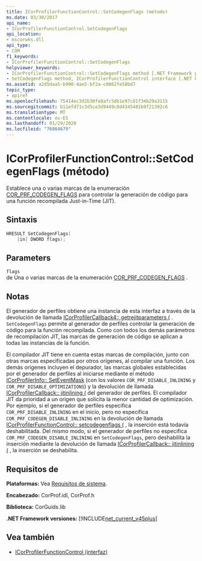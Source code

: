 ```yaml
---
title: ICorProfilerFunctionControl::SetCodegenFlags (método)
ms.date: 03/30/2017
api_name:
- ICorProfilerFunctionControl.SetCodegenFlags
api_location:
- mscorwks.dll
api_type:
- COM
f1_keywords:
- ICorProfilerFunctionControl::SetCodegenFlags
helpviewer_keywords:
- ICorProfilerFunctionControl::SetCodegenFlags method [.NET Framework profiling]
- SetCodegenFlags method, ICorProfilerFunctionControl interface [.NET Framework profiling]
ms.assetid: a2d5daa5-b990-4ae5-bf2a-c0862fe58bd7
topic_type:
- apiref
ms.openlocfilehash: 75414ec3d2b30fe8afc5db1e97c81f34b29a3115
ms.sourcegitcommit: b11efd71c3d5ce3d9449c8d4345481b9f21392c6
ms.translationtype: MT
ms.contentlocale: es-ES
ms.lasthandoff: 01/29/2020
ms.locfileid: "76864679"
---
```

# <a name="icorprofilerfunctioncontrolsetcodegenflags-method"></a>ICorProfilerFunctionControl::SetCodegenFlags (método)
Establece una o varias marcas de la enumeración [COR_PRF_CODEGEN_FLAGS](cor-prf-codegen-flags-enumeration.md) para controlar la generación de código para una función recompilada Just-in-Time (JIT).  
  
## <a name="syntax"></a>Sintaxis  
  
```cpp  
HRESULT SetCodegenFlags(  
    [in] DWORD flags);  
```  
  
## <a name="parameters"></a>Parameters  
 `flags`  
 de Una o varias marcas de la enumeración [COR_PRF_CODEGEN_FLAGS](cor-prf-codegen-flags-enumeration.md) .  
  
## <a name="remarks"></a>Notas  
 El generador de perfiles obtiene una instancia de esta interfaz a través de la devolución de llamada [ICorProfilerCallback4:: getrejitparameters (](icorprofilercallback4-getrejitparameters-method.md) . `SetCodegenFlags` permite al generador de perfiles controlar la generación de código para la función recompilada. Como con todos los demás parámetros de recompilación JIT, las marcas de generación de código se aplican a todas las instancias de la función.  
  
 El compilador JIT tiene en cuenta estas marcas de compilación, junto con otras marcas especificadas por otros orígenes, al compilar una función.  Los demás orígenes incluyen el depurador, las marcas globales establecidas por el generador de perfiles al iniciarse mediante el método [ICorProfilerInfo:: SetEventMask](icorprofilerinfo-seteventmask-method.md) (con los valores `COR_PRF_DISABLE_INLINING` y `COR_PRF_DISABLE_OPTIMIZATIONS`) y la devolución de llamada [ICorProfilerCallback:: jitinlining (](icorprofilercallback-jitinlining-method.md) del generador de perfiles.  El compilador JIT da prioridad a un origen que solicita la menor cantidad de optimización.  Por ejemplo, si el generador de perfiles especifica `COR_PRF_DISABLE_INLINING` en el inicio, pero no especifica `COR_PRF_CODEGEN_DISABLE_INLINING` en la devolución de llamada [ICorProfilerFunctionControl:: setcodegenflags (](icorprofilerfunctioncontrol-setcodegenflags-method.md) , la inserción está todavía deshabilitada.  Del mismo modo, si el generador de perfiles no especifica `COR_PRF_CODEGEN_DISABLE_INLINING` en `SetCodegenFlags`, pero deshabilita la inserción mediante la devolución de llamada [ICorProfilerCallback:: jitinlining (](icorprofilercallback-jitinlining-method.md) , la inserción se deshabilita.  
  
## <a name="requirements"></a>Requisitos de  
 **Plataformas:** Vea [Requisitos de sistema](../../../../docs/framework/get-started/system-requirements.md).  
  
 **Encabezado:** CorProf.idl, CorProf.h  
  
 **Biblioteca:** CorGuids.lib  
  
 **.NET Framework versiones:** [!INCLUDE[net_current_v45plus](../../../../includes/net-current-v45plus-md.md)]  
  
## <a name="see-also"></a>Vea también

- [ICorProfilerFunctionControl (interfaz)](icorprofilerfunctioncontrol-interface.md)
